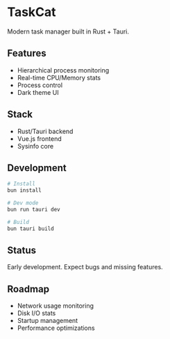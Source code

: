 # TaskCat

Modern task manager built in Rust + Tauri.

## Features
- Hierarchical process monitoring
- Real-time CPU/Memory stats
- Process control
- Dark theme UI

## Stack
- Rust/Tauri backend
- Vue.js frontend
- Sysinfo core

## Development
```bash
# Install
bun install

# Dev mode
bun run tauri dev

# Build
bun tauri build
```
## Status
Early development. Expect bugs and missing features.

## Roadmap
- Network usage monitoring
- Disk I/O stats
- Startup management
- Performance optimizations
